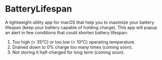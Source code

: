 # BatteryLifespan
A lightweight utility app for macOS that help you to maximize your battery lifespan (keep your battery capable of holding charge). This app will popup an alert in few conditions that could shorten battery lifespan:
1. Too high (> 35°C) or too low (< 10°C) operating temperature.
2. Drained down to 0% charge too many times (coming soon).
3. Not storing it half-charged for long term (coming soon).
